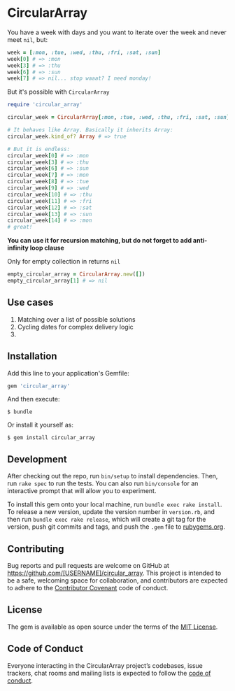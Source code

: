 # CircularArray

You have a week with days and you want to iterate over the week and never meet `nil`, but:
```ruby
week = [:mon, :tue, :wed, :thu, :fri, :sat, :sun]
week[0] # => :mon
week[3] # => :thu
week[6] # => :sun
week[7] # => nil... stop waaat? I need monday!
```

But it's possible with `CircularArray`
```ruby
require 'circular_array'

circular_week = CircularArray[:mon, :tue, :wed, :thu, :fri, :sat, :sun]

# It behaves like Array. Basically it inherits Array:
circular_week.kind_of? Array # => true

# But it is endless:
circular_week[0] # => :mon
circular_week[3] # => :thu
circular_week[6] # => :sun
circular_week[7] # => :mon
circular_week[8] # => :tue
circular_week[9] # => :wed
circular_week[10] # => :thu
circular_week[11] # => :fri
circular_week[12] # => :sat
circular_week[13] # => :sun
circular_week[14] # => :mon
# great!
```

**You can use it for recursion matching, but do not forget to add anti-infinity loop clause**

Only for empty collection in returns `nil`
```ruby
empty_circular_array = CircularArray.new([])
empty_circular_array[1] # => nil
```

## Use cases

1. Matching over a list of possible solutions
2. Cycling dates for complex delivery logic
3.


## Installation

Add this line to your application's Gemfile:

```ruby
gem 'circular_array'
```

And then execute:

    $ bundle

Or install it yourself as:

    $ gem install circular_array


## Development

After checking out the repo, run `bin/setup` to install dependencies. Then, run `rake spec` to run the tests. You can also run `bin/console` for an interactive prompt that will allow you to experiment.

To install this gem onto your local machine, run `bundle exec rake install`. To release a new version, update the version number in `version.rb`, and then run `bundle exec rake release`, which will create a git tag for the version, push git commits and tags, and push the `.gem` file to [rubygems.org](https://rubygems.org).

## Contributing

Bug reports and pull requests are welcome on GitHub at https://github.com/[USERNAME]/circular_array. This project is intended to be a safe, welcoming space for collaboration, and contributors are expected to adhere to the [Contributor Covenant](http://contributor-covenant.org) code of conduct.

## License

The gem is available as open source under the terms of the [MIT License](https://opensource.org/licenses/MIT).

## Code of Conduct

Everyone interacting in the CircularArray project’s codebases, issue trackers, chat rooms and mailing lists is expected to follow the [code of conduct](https://github.com/[USERNAME]/circular_array/blob/master/CODE_OF_CONDUCT.md).
